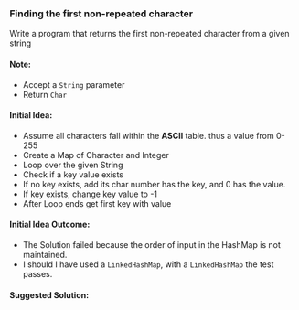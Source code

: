 ### Finding the first non-repeated character

Write a program that returns the first non-repeated character from a given string

#### Note:

* Accept a `String` parameter
* Return `Char`

#### Initial Idea:

* Assume all characters fall within the **ASCII** table. thus a value from 0-255
* Create a Map of Character and Integer
* Loop over the given String
* Check if a key value exists
* If no key exists, add its char number has the key, and 0 has the value.
* If key exists, change key value to -1
* After Loop ends get first key with value

#### Initial Idea Outcome:

* The Solution failed because the order of input in the HashMap is not maintained.
* I should I have used a `LinkedHashMap`, with a `LinkedHashMap` the test passes.

#### Suggested Solution:
